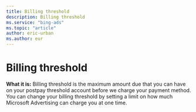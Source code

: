```yaml
---
title: Billing threshold
description: Billing threshold
ms.service: "bing-ads"
ms.topic: "article"
author: eric-urban
ms.author: eur
---
```


# Billing threshold

**What it is:** Billing threshold is the maximum amount due that you can have on your postpay threshold account before we charge your payment method. You can change your billing threshold by setting a limit on how much Microsoft Advertising can charge you at one time.


